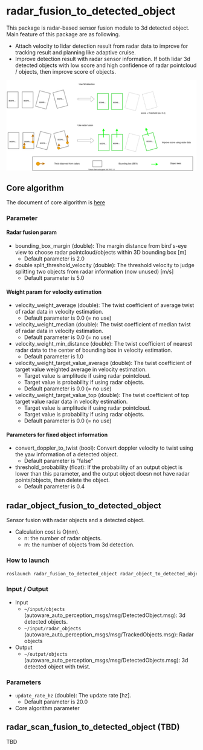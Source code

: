 # radar_fusion_to_detected_object

This package is radar-based sensor fusion module to 3d detected object.
Main feature of this package are as following.

- Attach velocity to lidar detection result from radar data to improve for tracking result and planning like adaptive cruise.
- Improve detection result with radar sensor information. If both lidar 3d detected objects with low score and high confidence of radar pointcloud / objects, then improve score of objects.

![process_low_confidence](docs/radar_fusion_to_detected_object_6.drawio.svg)

## Core algorithm

The document of core algorithm is [here](docs/algorithm.md)

### Parameter

#### Radar fusion param

- bounding_box_margin (double): The margin distance from bird's-eye view to choose radar pointcloud/objects within 3D bounding box [m]
  - Default parameter is 2.0
- double split_threshold_velocity (double): The threshold velocity to judge splitting two objects from radar information (now unused) [m/s]
  - Default parameter is 5.0

#### Weight param for velocity estimation

- velocity_weight_average (double): The twist coefficient of average twist of radar data in velocity estimation.
  - Default parameter is 0.0 (= no use)
- velocity_weight_median (double): The twist coefficient of median twist of radar data in velocity estimation.
  - Default parameter is 0.0 (= no use)
- velocity_weight_min_distance (double): The twist coefficient of nearest radar data to the center of bounding box in velocity estimation.
  - Default parameter is 1.0
- velocity_weight_target_value_average (double): The twist coefficient of target value weighted average in velocity estimation.
  - Target value is amplitude if using radar pointcloud.
  - Target value is probability if using radar objects.
  - Default parameter is 0.0 (= no use)
- velocity_weight_target_value_top (double): The twist coefficient of top target value radar data in velocity estimation.
  - Target value is amplitude if using radar pointcloud.
  - Target value is probability if using radar objects.
  - Default parameter is 0.0 (= no use)

#### Parameters for fixed object information

- convert_doppler_to_twist (bool): Convert doppler velocity to twist using the yaw information of a detected object.
  - Default parameter is "false"
- threshold_probability (float): If the probability of an output object is lower than this parameter, and the output object doesn not have radar points/objects, then delete the object.
  - Default parameter is 0.4

## radar_object_fusion_to_detected_object

Sensor fusion with radar objects and a detected object.

- Calculation cost is O(nm).
  - n: the number of radar objects.
  - m: the number of objects from 3d detection.

### How to launch

```sh
roslaunch radar_fusion_to_detected_object radar_object_to_detected_object.launch
```

### Input / Output

- Input
    - `~/input/objects` (autoware_auto_perception_msgs/msg/DetectedObject.msg): 3d detected objects.
    - `~/input/radar_objects` (autoware_auto_perception_msgs/msg/TrackedObjects.msg): Radar objects
- Output
    - `~/output/objects` (autoware_auto_perception_msgs/msg/DetectedObjects.msg): 3d detected object with twist.

### Parameters

- `update_rate_hz` (double): The update rate [hz].
  - Default parameter is 20.0
- Core algorithm parameter

## radar_scan_fusion_to_detected_object (TBD)

TBD
